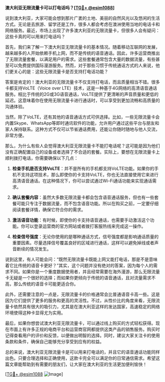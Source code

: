 **澳大利亚无限流量卡可以打电话吗？[[TG💪+ @esim1088](https://t.me/s/esim1088)]**

说到澳大利亚，大家可能会想到那片广袤的土地、美丽的自然风光以及悠闲的生活方式。无论是去旅游、留学还是工作，很多人都会考虑在澳洲使用当地的电话卡和网络服务。最近，市场上出现了许多澳大利亚的无限流量卡，但很多人会有疑问：这些卡真的可以用来打电话吗？

首先，我们来了解一下澳大利亚无限流量卡的基本情况。随着移动互联网的发展，越来越多的人开始依赖手机上网，而不是传统的语音通话。因此，许多运营商推出了无限流量套餐，以满足用户的需求。这些套餐通常包含大量的数据流量，有些甚至可以免费提供国际漫游服务。然而，对于那些习惯于传统通话方式的人来说，他们更关心的是：这些无限流量卡是否支持打电话功能？

答案是肯定的！澳大利亚的无限流量卡不仅支持打电话，而且质量相当不错。很多卡都支持VoLTE（Voice over LTE）技术，这是一种基于4G网络的高清语音通话服务。相比于传统的2G或3G语音通话，VoLTE提供了更清晰的声音质量和更低的延迟。这意味着你在使用无限流量卡进行通话时，可以享受到更加流畅和高质量的沟通体验。

当然，除了VoLTE，还有其他的语音通话方式可供选择。比如，一些无限流量卡会内置Skype、WhatsApp等即时通讯软件的功能，允许用户通过这些平台与朋友和家人保持联系。这种方式不仅可以节省通话费用，还能让你随时随地与他人交流，非常方便。

那么，为什么有些人会觉得澳大利亚无限流量卡不能打电话呢？这可能是因为他们没有正确配置自己的设备或者选择了不合适的套餐。实际上，要想在无限流量卡上顺利拨打电话，你需要确保以下几点：

1. **检查手机是否支持VoLTE**：并不是所有的手机都支持VoLTE功能。如果你的手机不支持这项技术，那么即使你的卡支持VoLTE，你也无法直接使用它来进行高清语音通话。在这种情况下，你可以尝试通过Wi-Fi通话功能来实现通话需求。

2. **确认套餐内容**：虽然大多数无限流量卡都会包含语音通话服务，但也有一些套餐可能只专注于数据流量，而不包含语音功能。所以在购买之前，一定要仔细阅读套餐详情，确保它符合你的需求。

3. **激活语音功能**：有时候，即使你的卡支持语音通话，也需要手动激活这个功能。你可以登录运营商的官方网站或者拨打客服热线来完成这一操作。

4. **检查信号强度**：无论你使用的是哪种通话方式，信号强度都是影响通话质量的重要因素。尽量选择信号覆盖良好的区域进行通话，这样可以避免掉线或者声音断续的情况发生。

说到这里，有人可能会问：“既然无限流量卡既能上网又能打电话，那是不是意味着它比传统的语音卡更好？”其实，这个问题并没有绝对的答案，因为每个人的需求不同。如果你是一个重度数据使用者，并且经常需要在海外漫游，那么无限流量卡无疑是一个很好的选择；而如果你更倾向于传统的语音通话，且对流量需求不高，那么传统的语音卡可能更适合你。

此外，还需要注意的一点是，无限流量卡的价格通常会比普通语音卡高一些。这是因为它们提供了更多的服务和更高的灵活性。不过，从性价比的角度来看，无限流量卡依然具有很大的吸引力，尤其是在澳大利亚这样的发达国家，高速稳定的网络环境使得这种卡显得尤为实用。

最后，如果你想尝试澳大利亚无限流量卡，可以通过线上购买的方式轻松获得。现在市面上有许多正规的电商平台和运营商官网都提供这类产品的销售服务。购买时记得查看用户的评价和反馈，以便做出明智的选择。同时，建议大家关注卡的使用条款和条件，确保自己能够充分享受到应有的权益。

总的来说，澳大利亚无限流量卡是可以用来打电话的，并且它的语音通话功能同样出色。只要合理选择和正确使用，这款卡完全可以满足你的日常通信需求。希望这篇文章能帮助到有需要的朋友们，让大家在澳大利亚的生活更加便利愉快！

[[TG💪+ @esim1088](https://t.me/s/esim1088) ![Image](https://i.postimg.cc/4NQfJmqS/Snipaste-2025-05-13-00-14-12.png)]